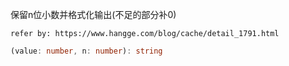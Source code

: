 保留n位小数并格式化输出(不足的部分补0)

`refer by: https://www.hangge.com/blog/cache/detail_1791.html`

```typescript
(value: number, n: number): string
```